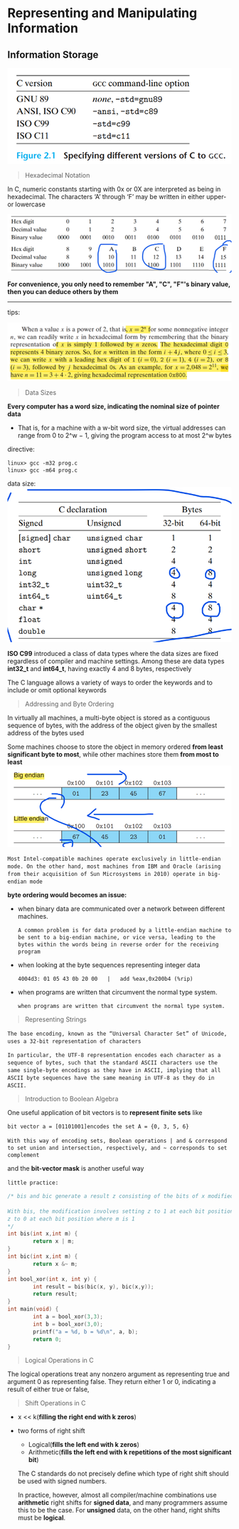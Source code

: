 # Representing and Manipulating Information
## Information Storage
<img src="img/versions.png">

> Hexadecimal Notation

In C, numeric constants starting with 0x or 0X are interpreted as being in hexadecimal. The characters ‘A’ through ‘F’ may be written in either upper- or lowercase

<img src="img/hex.png">

**For convenience, you only need to remember "A", "C", "F"'s binary value, then you can deduce others by them**

---
tips:

<img src="img/tips.png">

> Data Sizes

**Every computer has a word size, indicating the nominal size of pointer data**

- That is, for a machine with a w-bit word size, the virtual addresses can range from 0 to 2^w − 1, giving the program access to at most 2^w bytes

directive:
```
linux> gcc -m32 prog.c
linux> gcc -m64 prog.c
```

data size:
<img src="img/size.png">


**ISO C99** introduced a class of data types where the data sizes are fixed regardless of compiler and machine settings. Among these are data types **int32_t** and **int64_t**, having exactly 4 and 8 bytes, respectively


The C language allows a variety of ways to order the keywords and to include or omit optional keywords

> Addressing and Byte Ordering

In virtually all machines, a multi-byte object is stored as a contiguous sequence of bytes, with the address of the object given by the smallest address of the bytes used

Some machines choose to store the object in memory ordered **from least significant byte to most**, while other machines store them **from most to least**
<img src="img/bOl.png">

`Most Intel-compatible machines operate exclusively in little-endian mode. On the other hand, most machines from IBM and Oracle (arising from their acquisition of Sun Microsystems in 2010) operate in big-endian mode`

**byte ordering would becomes an issue:**
- when binary data are communicated over a network between different machines.
    ```
    A common problem is for data produced by a little-endian machine to be sent to a big-endian machine, or vice versa, leading to the bytes within the words being in reverse order for the receiving program
    ```
- when looking at the byte sequences representing integer data
    ```
    4004d3: 01 05 43 0b 20 00   |   add %eax,0x200b4 (%rip)
    ```
- when programs are written that circumvent the normal type system.
    ```
    when programs are written that circumvent the normal type system.
    ```
> Representing Strings

`The base encoding, known as the “Universal Character Set” of Unicode, uses a 32-bit representation of characters`

`In particular, the UTF-8 representation encodes each character as a sequence of bytes, such that the standard ASCII characters use the same single-byte encodings as they have in ASCII, implying that all ASCII byte sequences have the same meaning in UTF-8 as they do in ASCII.`
> Introduction to Boolean Algebra

One useful application of bit vectors is to **represent finite sets** like
```
bit vector a = [01101001]encodes the set A = {0, 3, 5, 6}

With this way of encoding sets, Boolean operations | and & correspond to set union and intersection, respectively, and ~ corresponds to set complement
```
and the **bit-vector mask** is another useful way


`little practice:`
```c
/* bis and bic generate a result z consisting of the bits of x modified according to the bits of m

With bis, the modification involves setting z to 1 at each bit position where m is 1. With bic, the modification involves setting
z to 0 at each bit position where m is 1
*/
int bis(int x,int m) {
        return x | m;
}
int bic(int x,int m) {
        return x &~ m;
}
int bool_xor(int x, int y) {
        int result = bis(bic(x, y), bic(x,y));
        return result;
}
int main(void) {
        int a = bool_xor(3,3);
        int b = bool_xor(3,0);
        printf("a = %d, b = %d\n", a, b);
        return 0;
}
```
> Logical Operations in C

The logical operations treat any nonzero argument as representing true and argument 0 as representing false. They return either 1 or 0, indicating a result of either true or false,
> Shift Operations in C
- x << k(**filling the right end with k zeros**)
- two forms of right shift
    - Logical(**fills the left end with k zeros**)
    - Arithmetic(**fills the left end with k repetitions of the
most significant bit**)

    The C standards do not precisely define which type of right shift should be used with signed numbers.

    In practice, however, almost all compiler/machine combinations use **arithmetic** right shifts for **signed data**, and many programmers assume this to be the case. For **unsigned** data, on the other hand, right shifts must be **logical**.